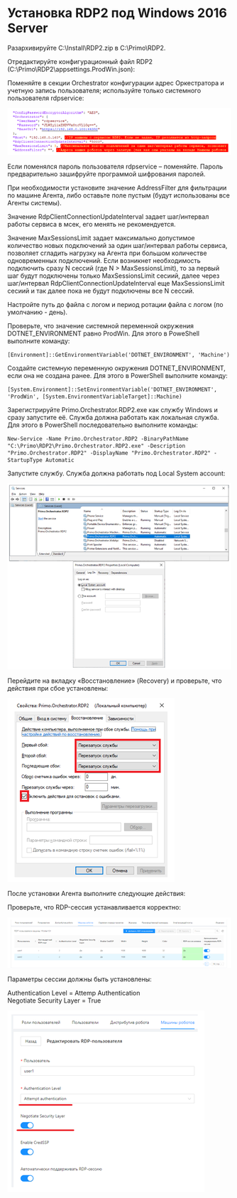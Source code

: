 # Установка RDP2 под Windows 2016 Server

Разархивируйте C:\Install\RDP2.zip в C:\Primo\RDP2.

Отредактируйте конфигурационный файл RDP2 (C:\Primo\RDP2\appsettings.ProdWin.json):

Поменяйте в секции Orchestrator конфигурации адрес Оркестратора и учетную запись пользователя; используйте только системного пользователя rdpservice:

![](../../../orchestrator-new/resources/install/windows/rdp2-config.PNG)

Если поменялся пароль пользователя rdpservice – поменяйте. Пароль предварительно зашифруйте программой шифрования паролей.  

При необходимости установите значение AddressFilter для фильтрации по машине Агента, либо оставьте поле пустым (будут использованы все Агенты системы).   

Значение RdpClientConnectionUpdateInterval задает шаг/интервал работы сервиса в мсек, его менять не рекомендуется.  

Значение MaxSessionsLimit задает максимально допустимое количество новых подключений за один шаг/интервал работы сервиса, позволяет сгладить нагрузку на Агента при большом количестве одновременных подключений. Если возникнет необходимость подключить сразу N сессий (где N > MaxSessionsLimit), то за первый шаг будут подключены только MaxSessionsLimit сесиий, далее через шаг/интервал RdpClientConnectionUpdateInterval еще MaxSessionsLimit сесиий и так далее пока не будут подключены все N сессий.  

Настройте путь до файла с логом и период ротации файла с логом (по умолчанию - день).  

Проверьте, что значение системной переменной окружения DOTNET_ENVIRONMENT равно ProdWin. Для этого в PoweShell выполните команду:
```
[Environment]::GetEnvironmentVariable('DOTNET_ENVIRONMENT', 'Machine')
```
Создайте системную переменную окружения DOTNET_ENVIRONMENT, если она не создана ранее. Для этого в PowerShell выполните команду:
```
[System.Environment]::SetEnvironmentVariable('DOTNET_ENVIRONMENT', 'ProdWin', [System.EnvironmentVariableTarget]::Machine)
```
Зарегистрируйте Primo.Orchestrator.RDP2.exe как службу Windows и сразу запустите её. Служба должна работать как локальная служба. Для этого в PowerShell последовательно выполните команды:
```
New-Service -Name Primo.Orchestrator.RDP2 -BinaryPathName   
"C:\Primo\RDP2\Primo.Orchestrator.RDP2.exe" -Description "Primo.Orchestrator.RDP2" -DisplayName "Primo.Orchestrator.RDP2" -StartupType Automatic 
```
Запустите службу. Служба должна работать под Local System account:

![](../../../orchestrator-new/resources/install/windows/rdp2-service.PNG)

Перейдите на вкладку «Восстановление» (Recovery) и проверьте, что действия при сбое установлены:

![](../../../orchestrator-new/resources/install/windows/rdp2-recovery.PNG)

После установки Агента выполните следующие действия:

Проверьте, что RDP-сессия устанавливается корректно:

![](../../../orchestrator-new/resources/install/windows/rdp2-session.PNG)

Параметры сессии должны быть установлены: 

Authentication Level = Attemp Authentication  
Negotiate Security Layer = True

![](../../../orchestrator-new/resources/install/windows/rdp2-params.PNG)
